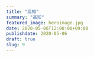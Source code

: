 ```yaml
---
title: "高知"
summary: "高知"
featured_image: heroimage.jpg
date: 2020-05-06T12:00:00+09:00
publishdate: 2020-05-06
draft: true
slug: 9
---
```

